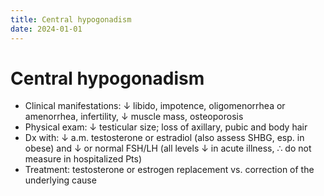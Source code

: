 ```yaml
---
title: Central hypogonadism
date: 2024-01-01
---
```


# Central hypogonadism

- Clinical manifestations: ↓ libido, impotence, oligomenorrhea or amenorrhea, infertility, ↓ muscle mass, osteoporosis
- Physical exam: ↓ testicular size; loss of axillary, pubic and body hair
- Dx with: ↓ a.m. testosterone or estradiol (also assess SHBG, esp. in obese) and ↓ or normal FSH/LH (all levels ↓ in acute illness, ∴ do not measure in hospitalized Pts)
- Treatment: testosterone or estrogen replacement vs. correction of the underlying cause

